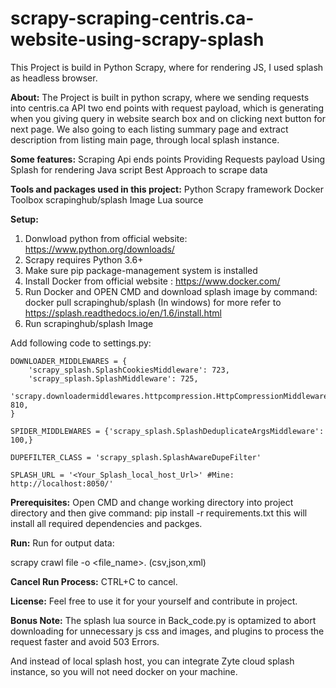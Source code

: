 # scrapy-scraping-centris.ca-website-using-scrapy-splash
This Project is build in Python Scrapy, where for rendering JS, I used splash as headless browser.

**About:**
The Project is built in python scrapy, where we sending requests into centris.ca API two end points with request payload, which is generating when you giving query in website search box and on clicking next button for next page. We also going to each listing summary page and extract description from listing main page, through local splash instance.


**Some features:**
Scraping Api ends points 
Providing Requests payload
Using Splash for rendering Java script
Best Approach to scrape  data



**Tools and packages used in this project:**
Python
Scrapy framework
Docker Toolbox
scrapinghub/splash Image
Lua source



**Setup:**

1. Donwload python from official website: https://www.python.org/downloads/
2. Scrapy requires Python 3.6+
3. Make sure pip package-management system is installed
4. Install Docker from official website : https://www.docker.com/
5. Run Docker and OPEN CMD and download splash image by command:
    docker pull scrapinghub/splash (In windows)
    for more refer to https://splash.readthedocs.io/en/1.6/install.html
6. Run scrapinghub/splash Image 

Add following code to settings.py:

```
DOWNLOADER_MIDDLEWARES = {
    'scrapy_splash.SplashCookiesMiddleware': 723,
    'scrapy_splash.SplashMiddleware': 725,
    'scrapy.downloadermiddlewares.httpcompression.HttpCompressionMiddleware': 810,
}

SPIDER_MIDDLEWARES = {'scrapy_splash.SplashDeduplicateArgsMiddleware': 100,}

DUPEFILTER_CLASS = 'scrapy_splash.SplashAwareDupeFilter'

SPLASH_URL = '<Your_Splash_local_host_Url>' #Mine: http://localhost:8050/'

```

**Prerequisites:**
Open CMD and change working directory into project directory and then give command:
pip install -r requirements.txt
this will install all required dependencies and packges.

**Run:**
Run for output data:

scrapy crawl file -o <file_name>.<extension> (csv,json,xml)

**Cancel Run Process:**
CTRL+C to cancel.

**License:**
Feel free to use it for your yourself and contribute in project.

**Bonus Note:**
The splash lua source in Back_code.py is optamized to abort downloading for unnecessary js css and images, and plugins to process the request
faster and avoid 503 Errors. 
    
And instead of local splash host, you can integrate Zyte cloud splash instance, so you will not need docker on your machine.
